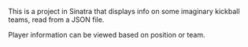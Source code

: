 This is a project in Sinatra that displays info on some imaginary kickball teams, read from a JSON file.

Player information can be viewed based on position or team.
